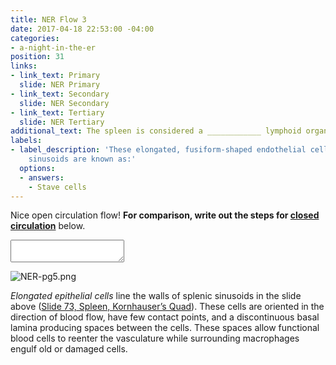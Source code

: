 ```yaml
---
title: NER Flow 3
date: 2017-04-18 22:53:00 -04:00
categories:
- a-night-in-the-er
position: 31
links:
- link_text: Primary
  slide: NER Primary
- link_text: Secondary
  slide: NER Secondary
- link_text: Tertiary
  slide: NER Tertiary
additional_text: The spleen is considered a ____________ lymphoid organ.
labels:
- label_description: 'These elongated, fusiform-shaped endothelial cells of the splenic
    sinusoids are known as:'
  options:
  - answers:
    - Stave cells
---
```


Nice open circulation flow! <strong>For comparison, write out the steps for <u>closed circulation</u></strong> below.

<textarea></textarea>

![NER-pg5.png](/uploads/NER-pg5.png)

*Elongated epithelial cells* line the walls of splenic sinusoids in the slide above ([Slide 73, Spleen, Kornhauser’s Quad](https://medsci.indiana.edu/histo/virtual/73_bl_5.html)). These cells are oriented in the direction of blood flow, have few contact points, and a discontinuous basal lamina producing spaces between the cells. These spaces allow functional blood cells to reenter the vasculature while surrounding macrophages engulf old or damaged cells.
